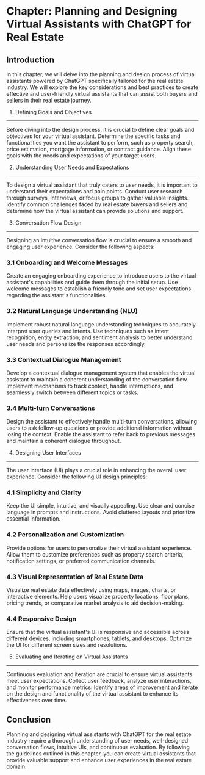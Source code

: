 Chapter: Planning and Designing Virtual Assistants with ChatGPT for Real Estate
===============================================================================

Introduction
------------

In this chapter, we will delve into the planning and design process of virtual assistants powered by ChatGPT specifically tailored for the real estate industry. We will explore the key considerations and best practices to create effective and user-friendly virtual assistants that can assist both buyers and sellers in their real estate journey.

1. Defining Goals and Objectives
--------------------------------

Before diving into the design process, it is crucial to define clear goals and objectives for your virtual assistant. Determine the specific tasks and functionalities you want the assistant to perform, such as property search, price estimation, mortgage information, or contract guidance. Align these goals with the needs and expectations of your target users.

2. Understanding User Needs and Expectations
--------------------------------------------

To design a virtual assistant that truly caters to user needs, it is important to understand their expectations and pain points. Conduct user research through surveys, interviews, or focus groups to gather valuable insights. Identify common challenges faced by real estate buyers and sellers and determine how the virtual assistant can provide solutions and support.

3. Conversation Flow Design
---------------------------

Designing an intuitive conversation flow is crucial to ensure a smooth and engaging user experience. Consider the following aspects:

### 3.1 Onboarding and Welcome Messages

Create an engaging onboarding experience to introduce users to the virtual assistant's capabilities and guide them through the initial setup. Use welcome messages to establish a friendly tone and set user expectations regarding the assistant's functionalities.

### 3.2 Natural Language Understanding (NLU)

Implement robust natural language understanding techniques to accurately interpret user queries and intents. Use techniques such as intent recognition, entity extraction, and sentiment analysis to better understand user needs and personalize the responses accordingly.

### 3.3 Contextual Dialogue Management

Develop a contextual dialogue management system that enables the virtual assistant to maintain a coherent understanding of the conversation flow. Implement mechanisms to track context, handle interruptions, and seamlessly switch between different topics or tasks.

### 3.4 Multi-turn Conversations

Design the assistant to effectively handle multi-turn conversations, allowing users to ask follow-up questions or provide additional information without losing the context. Enable the assistant to refer back to previous messages and maintain a coherent dialogue throughout.

4. Designing User Interfaces
----------------------------

The user interface (UI) plays a crucial role in enhancing the overall user experience. Consider the following UI design principles:

### 4.1 Simplicity and Clarity

Keep the UI simple, intuitive, and visually appealing. Use clear and concise language in prompts and instructions. Avoid cluttered layouts and prioritize essential information.

### 4.2 Personalization and Customization

Provide options for users to personalize their virtual assistant experience. Allow them to customize preferences such as property search criteria, notification settings, or preferred communication channels.

### 4.3 Visual Representation of Real Estate Data

Visualize real estate data effectively using maps, images, charts, or interactive elements. Help users visualize property locations, floor plans, pricing trends, or comparative market analysis to aid decision-making.

### 4.4 Responsive Design

Ensure that the virtual assistant's UI is responsive and accessible across different devices, including smartphones, tablets, and desktops. Optimize the UI for different screen sizes and resolutions.

5. Evaluating and Iterating on Virtual Assistants
-------------------------------------------------

Continuous evaluation and iteration are crucial to ensure virtual assistants meet user expectations. Collect user feedback, analyze user interactions, and monitor performance metrics. Identify areas of improvement and iterate on the design and functionality of the virtual assistant to enhance its effectiveness over time.

Conclusion
----------

Planning and designing virtual assistants with ChatGPT for the real estate industry require a thorough understanding of user needs, well-designed conversation flows, intuitive UIs, and continuous evaluation. By following the guidelines outlined in this chapter, you can create virtual assistants that provide valuable support and enhance user experiences in the real estate domain.
